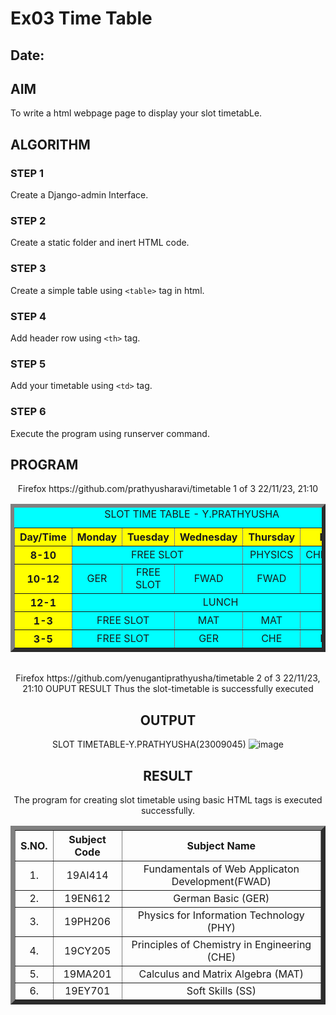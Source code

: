 # Ex03 Time Table
## Date:

## AIM
To write a html webpage page to display your slot timetabLe.

## ALGORITHM
### STEP 1
Create a Django-admin Interface.

### STEP 2
Create a static folder and inert HTML code.

### STEP 3
Create a simple table using ```<table>``` tag in html.

### STEP 4
Add header row using ```<th>``` tag.

### STEP 5
Add your timetable using ```<td>``` tag.

### STEP 6
Execute the program using runserver command.

## PROGRAM
<html>
 <title> TIME TABLE </title>
 <body>
 <center>
<table border="6" bgcolor="cyan" cellspacing="10" cellpadding="10">
<caption> SLOT TIME TABLE - Y.PRATHYUSHA </caption>
<tr bgcolor="yellow">
 <th> Day/Time </th>
 <th> Monday </th>
 <th> Tuesday </th>
 <th> Wednesday </th>
 <th> Thursday </th>
 <th> Friday </th>
</tr>
Firefox https://github.com/prathyusharavi/timetable
1 of 3 22/11/23, 21:10
<tr align="center">
 <th bgcolor="yellow"> 8-10 </th>
 <td colspan="3"> FREE SLOT</td>
 <td> PHYSICS </td>
 <td> CHEMISTRY </td>
</tr>
<tr align="center">
 <th bgcolor="yellow"> 10-12 </th>
 <td> GER </td>
 <td> FREE SLOT </td>
 <td> FWAD </td>
 <td> FWAD </td>
 <td> PHY </td>
</tr>
<tr align ="center">
 <th bgcolor="yellow"> 12-1 </th>
 <td colspan="5" align="center"> LUNCH </td>
</tr>
<tr align ="center">
 <th bgcolor="yellow"> 1-3 </th>
 <td colspan="2"> FREE SLOT </td>
 <td> MAT </td>
 <td> MAT </td>
 <td> SS </td>
</tr>
<tr align ="center">
 <th bgcolor="yellow"> 3-5 </th>
 <td colspan="2"> FREE SLOT </td>
 <td> GER </td>
 <td> CHE </td>
 <td> FWAD </td>
</tr>
</tr>
</table>
<br>
<table border="7" cellspacing="10" cellpadding="10">
<tr align="center">
<th> S.NO. </th>
<th> Subject Code</th>
<th> Subject Name </th>
</tr>
<tr align="center">
<td> 1. </td>
<td> 19AI414 </td>
<td> Fundamentals of Web Applicaton Development(FWAD) </td>
</tr>
<tr align="center">
<td> 2. </td>
<td> 19EN612 </td>
<td> German Basic (GER) </td>
</tr>
<tr align="center">
Firefox https://github.com/yenugantiprathyusha/timetable
2 of 3 22/11/23, 21:10
OUPUT
RESULT
Thus the slot-timetable is successfully executed
<td> 3. </td>
<td> 19PH206 </td>
<td> Physics for Information Technology (PHY) </td>
</tr>
<tr align="center">
<td> 4. </td>
<td> 19CY205 </td>
<td> Principles of Chemistry in Engineering (CHE) </td>
</tr>
<tr align="center">
<td> 5. </td>
<td> 19MA201 </td>
<td> Calculus and Matrix Algebra (MAT) </td>
</tr>
<tr align="center">
<td> 6. </td>
<td> 19EY701 </td>
<td> Soft Skills (SS) </td>
</tr>
 </center>
 </body>
</html>
  
## OUTPUT
SLOT TIMETABLE-Y.PRATHYUSHA(23009045)
![image](https://github.com/prathyusharavi/slot/assets/147474424/6647de72-ae24-4259-b161-5d0074495707)




## RESULT
The program for creating slot timetable using basic HTML tags is executed successfully.
